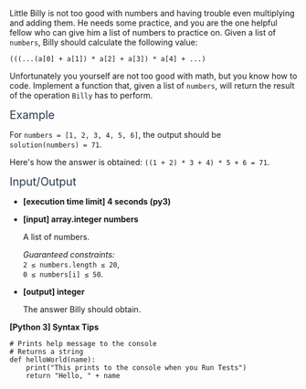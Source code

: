 <p>Little Billy is not too good with numbers and having trouble even multiplying and adding them. He needs some practice, and you are the one helpful fellow who can give him a list of numbers to practice on. Given a list of <code>numbers</code>, Billy should calculate the following value:</p>
<pre><code>(((...(a[0] + a[1]) * a[2] + a[3]) * a[4] + ...)
</code></pre>
<p>Unfortunately you yourself are not too good with math, but you know how to code. Implement a function that, given a list of <code>numbers</code>, will return the result of the operation <code>Billy</code> has to perform.</p>
<p><span class="markdown--header" style="color:#2b3b52;font-size:1.4em">Example</span></p>
<p>For <code>numbers = [1, 2, 3, 4, 5, 6]</code>, the output should be<br />
<code>solution(numbers) = 71</code>.</p>
<p>Here's how the answer is obtained: <code>((1 + 2) * 3 + 4) * 5 + 6 = 71</code>.</p>
<p><span class="markdown--header" style="color:#2b3b52;font-size:1.4em">Input/Output</span></p>
<ul>
<li>
<p><strong>[execution time limit] 4 seconds (py3)</strong></p>
</li>
<li>
<p><strong>[input] array.integer numbers</strong></p>
<p>A list of numbers.</p>
<p><em>Guaranteed constraints:</em><br />
<code>2 ≤ numbers.length ≤ 20</code>,<br />
<code>0 ≤ numbers[i] ≤ 50</code>.</p>
</li>
<li>
<p><strong>[output] integer</strong></p>
<p>The answer Billy should obtain.</p>
</li>
</ul>
<p><strong>[Python 3] Syntax Tips</strong></p>
<pre><code class="language-python"><span class="hljs-comment"># Prints help message to the console</span>
<span class="hljs-comment"># Returns a string</span>
<span class="hljs-keyword">def</span> <span class="hljs-title function_">helloWorld</span>(<span class="hljs-params">name</span>):
    <span class="hljs-built_in">print</span>(<span class="hljs-string">"This prints to the console when you Run Tests"</span>)
    <span class="hljs-keyword">return</span> <span class="hljs-string">"Hello, "</span> + name

</code></pre>
